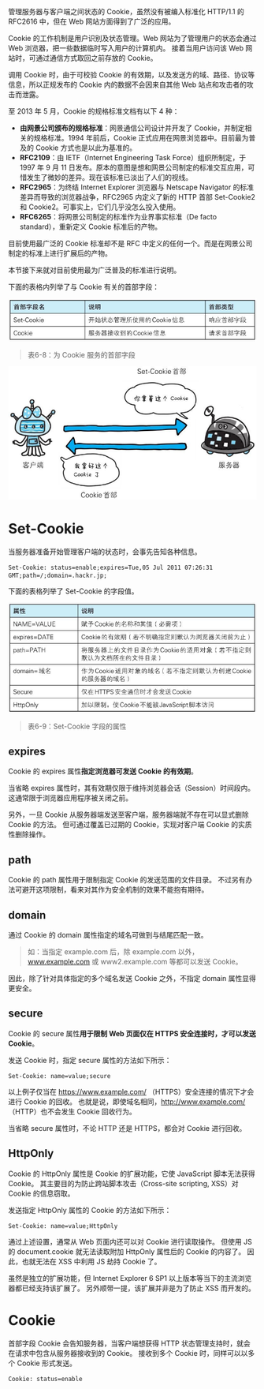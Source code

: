 管理服务器与客户端之间状态的 Cookie，虽然没有被编入标准化 HTTP/1.1 的 RFC2616 中，但在 Web 网站方面得到了广泛的应用。

Cookie 的工作机制是用户识别及状态管理。Web 网站为了管理用户的状态会通过 Web 浏览器，把一些数据临时写入用户的计算机内。
接着当用户访问该 Web 网站时，可通过通信方式取回之前存放的 Cookie。

调用 Cookie 时，由于可校验 Cookie 的有效期，以及发送方的域、路径、协议等信息，所以正规发布的 Cookie 内的数据不会因来自其他 Web 站点和攻击者的攻击而泄露。

至 2013 年 5 月，Cookie 的规格标准文档有以下 4 种：

- **由网景公司颁布的规格标准**：网景通信公司设计并开发了 Cookie，并制定相关的规格标准。1994 年前后，Cookie 正式应用在网景浏览器中。目前最为普及的 Cookie 方式也是以此为基准的。
- **RFC2109**：由 IETF（Internet Engineering Task Force）组织所制定，于 1997 年 9 月 11 日发布。原本的意图是想和网景公司制定的标准交互应用，可惜发生了微妙的差异。现在该标准已淡出了人们的视线。
- **RFC2965**：为终结 Internet Explorer 浏览器与 Netscape Navigator 的标准差异而导致的浏览器战争，RFC2965 内定义了新的 HTTP 首部 Set-Cookie2 和 Cookie2。可事实上，它们几乎没怎么投入使用。
- **RFC6265**：将网景公司制定的标准作为业界事实标准（De facto standard），重新定义 Cookie 标准后的产物。

目前使用最广泛的 Cookie 标准却不是 RFC 中定义的任何一个。而是在网景公司制定的标准上进行扩展后的产物。

本节接下来就对目前使用最为广泛普及的标准进行说明。

下面的表格内列举了与 Cookie 有关的首部字段：

![img](./assets/57.png)
> 表6-8：为 Cookie 服务的首部字段

![img](./assets/58.png)










# Set-Cookie

当服务器准备开始管理客户端的状态时，会事先告知各种信息。

```http
Set-Cookie: status=enable;expires=Tue,05 Jul 2011 07:26:31 GMT;path=/;domain=.hackr.jp;
```

下面的表格列举了 Set-Cookie 的字段值。

![img](./assets/59.png)
> 表6-9：Set-Cookie 字段的属性



## expires

Cookie 的 expires 属性**指定浏览器可发送 Cookie 的有效期**。

当省略 expires 属性时，其有效期仅限于维持浏览器会话（Session）时间段内。这通常限于浏览器应用程序被关闭之前。

另外，一旦 Cookie 从服务器端发送至客户端，服务器端就不存在可以显式删除 Cookie 的方法。
但可通过覆盖已过期的 Cookie，实现对客户端 Cookie 的实质性删除操作。



## path

Cookie 的 path 属性用于限制指定 Cookie 的发送范围的文件目录。
不过另有办法可避开这项限制，看来对其作为安全机制的效果不能抱有期待。



## domain

通过 Cookie 的 domain 属性指定的域名可做到与结尾匹配一致。

> 如：当指定 example.com 后，除 example.com 以外，www.example.com 或 www2.example.com 等都可以发送 Cookie。

因此，除了针对具体指定的多个域名发送 Cookie 之外，不指定 domain 属性显得更安全。



## secure

Cookie 的 secure 属性**用于限制 Web 页面仅在 HTTPS 安全连接时，才可以发送 Cookie**。

发送 Cookie 时，指定 secure 属性的方法如下所示：

```http
Set-Cookie: name=value;secure
```

以上例子仅当在 https://www.example.com/ （HTTPS）安全连接的情况下才会进行 Cookie 的回收。
也就是说，即使域名相同，http://www.example.com/ （HTTP）也不会发生 Cookie 回收行为。

当省略 secure 属性时，不论 HTTP 还是 HTTPS，都会对 Cookie 进行回收。



## HttpOnly

Cookie 的 HttpOnly 属性是 Cookie 的扩展功能，它使 JavaScript 脚本无法获得 Cookie。
其主要目的为防止跨站脚本攻击（Cross-site scripting, XSS）对 Cookie 的信息窃取。

发送指定 HttpOnly 属性的 Cookie 的方法如下所示：

```http
Set-Cookie: name=value;HttpOnly
```

通过上述设置，通常从 Web 页面内还可以对 Cookie 进行读取操作。
但使用 JS 的 document.cookie 就无法读取附加 HttpOnly 属性后的 Cookie 的内容了。
因此，也就无法在 XSS 中利用 JS 劫持 Cookie 了。

虽然是独立的扩展功能，但 Internet Explorer 6 SP1 以上版本等当下的主流浏览器都已经支持该扩展了。
另外顺带一提，该扩展并非是为了防止 XSS 而开发的。










# Cookie

首部字段 Cookie 会告知服务器，当客户端想获得 HTTP 状态管理支持时，就会在请求中包含从服务器接收到的 Cookie。
接收到多个 Cookie 时，同样可以以多个 Cookie 形式发送。

```http
Cookie: status=enable
```
